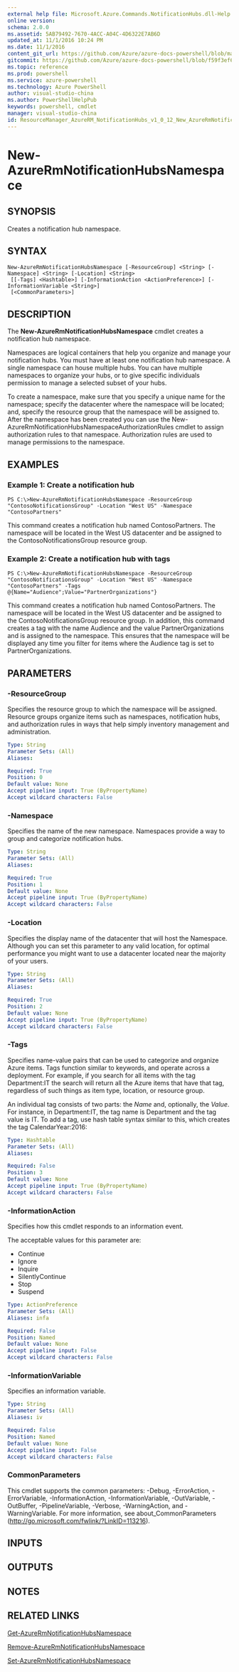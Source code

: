 ```yaml
---
external help file: Microsoft.Azure.Commands.NotificationHubs.dll-Help.xml
online version: 
schema: 2.0.0
ms.assetid: 5AB79492-7670-4ACC-A04C-4D6322E7AB6D
updated_at: 11/1/2016 10:24 PM
ms.date: 11/1/2016
content_git_url: https://github.com/Azure/azure-docs-powershell/blob/master/azureps-cmdlets-docs/ResourceManager/AzureRM.NotificationHubs/v1.0.12/New-AzureRmNotificationHubsNamespace.md
gitcommit: https://github.com/Azure/azure-docs-powershell/blob/f59f3ef60bc592383812213e69fd77ba950759ed/azureps-cmdlets-docs/ResourceManager/AzureRM.NotificationHubs/v1.0.12/New-AzureRmNotificationHubsNamespace.md
ms.topic: reference
ms.prod: powershell
ms.service: azure-powershell
ms.technology: Azure PowerShell
author: visual-studio-china
ms.author: PowerShellHelpPub
keywords: powershell, cmdlet
manager: visual-studio-china
id: ResourceManager_AzureRM_NotificationHubs_v1_0_12_New_AzureRmNotificationHubsNamespace_md
---
```


# New-AzureRmNotificationHubsNamespace

## SYNOPSIS
Creates a notification hub namespace.

## SYNTAX

```
New-AzureRmNotificationHubsNamespace [-ResourceGroup] <String> [-Namespace] <String> [-Location] <String>
 [[-Tags] <Hashtable>] [-InformationAction <ActionPreference>] [-InformationVariable <String>]
 [<CommonParameters>]
```

## DESCRIPTION
The **New-AzureRmNotificationHubsNamespace** cmdlet creates a notification hub namespace.

Namespaces are logical containers that help you organize and manage your notification hubs.
You must have at least one notification hub namespace.
A single namespace can house multiple hubs.
You can have multiple namespaces to organize your hubs, or to give specific individuals permission to manage a selected subset of your hubs.

To create a namespace, make sure that you specify a unique name for the namespace; specify the datacenter where the namespace will be located; and, specify the resource group that the namespace will be assigned to.
After the namespace has been created you can use the New-AzureRmNotificationHubsNamespaceAuthorizationRules cmdlet to assign authorization rules to that namespace.
Authorization rules are used to manage permissions to the namespace.

## EXAMPLES

### Example 1: Create a notification hub
```
PS C:\>New-AzureRmNotificationHubsNamespace -ResourceGroup "ContosoNotificationsGroup" -Location "West US" -Namespace "ContosoPartners"
```

This command creates a notification hub named ContosoPartners.
The namespace will be located in the West US datacenter and be assigned to the ContosoNotificationsGroup resource group.

### Example 2: Create a notification hub with tags
```
PS C:\>New-AzureRmNotificationHubsNamespace -ResourceGroup "ContosoNotificationsGroup" -Location "West US" -Namespace "ContosoPartners" -Tags @{Name="Audience";Value="PartnerOrganizations"}
```

This command creates a notification hub named ContosoPartners.
The namespace will be located in the West US datacenter and be assigned to the ContosoNotificationsGroup resource group.
In addition, this command creates a tag with the name Audience and the value PartnerOrganizations and is assigned to the namespace.
This ensures that the namespace will be displayed any time you filter for items where the Audience tag is set to PartnerOrganizations.

## PARAMETERS

### -ResourceGroup
Specifies the resource group to which the namespace will be assigned.
Resource groups organize items such as namespaces, notification hubs, and authorization rules in ways that help simply inventory management and administration.

```yaml
Type: String
Parameter Sets: (All)
Aliases: 

Required: True
Position: 0
Default value: None
Accept pipeline input: True (ByPropertyName)
Accept wildcard characters: False
```

### -Namespace
Specifies the name of the new namespace.
Namespaces provide a way to group and categorize notification hubs.

```yaml
Type: String
Parameter Sets: (All)
Aliases: 

Required: True
Position: 1
Default value: None
Accept pipeline input: True (ByPropertyName)
Accept wildcard characters: False
```

### -Location
Specifies the display name of the datacenter that will host the Namespace.
Although you can set this parameter to any valid location, for optimal performance you might want to use a datacenter located near the majority of your users.

```yaml
Type: String
Parameter Sets: (All)
Aliases: 

Required: True
Position: 2
Default value: None
Accept pipeline input: True (ByPropertyName)
Accept wildcard characters: False
```

### -Tags
Specifies name-value pairs that can be used to categorize and organize Azure items.
Tags function similar to keywords, and operate across a deployment.
For example, if you search for all items with the tag Department:IT the search will return all the Azure items that have that tag, regardless of such things as item type, location, or resource group.

An individual tag consists of two parts: the *Name* and, optionally, the *Value*.
For instance, in Department:IT, the tag name is Department and the tag value is IT.
To add a tag, use hash table syntax similar to this, which creates the tag CalendarYear:2016:

```yaml
Type: Hashtable
Parameter Sets: (All)
Aliases: 

Required: False
Position: 3
Default value: None
Accept pipeline input: True (ByPropertyName)
Accept wildcard characters: False
```

### -InformationAction
Specifies how this cmdlet responds to an information event.

The acceptable values for this parameter are:

- Continue
- Ignore
- Inquire
- SilentlyContinue
- Stop
- Suspend

```yaml
Type: ActionPreference
Parameter Sets: (All)
Aliases: infa

Required: False
Position: Named
Default value: None
Accept pipeline input: False
Accept wildcard characters: False
```

### -InformationVariable
Specifies an information variable.

```yaml
Type: String
Parameter Sets: (All)
Aliases: iv

Required: False
Position: Named
Default value: None
Accept pipeline input: False
Accept wildcard characters: False
```

### CommonParameters
This cmdlet supports the common parameters: -Debug, -ErrorAction, -ErrorVariable, -InformationAction, -InformationVariable, -OutVariable, -OutBuffer, -PipelineVariable, -Verbose, -WarningAction, and -WarningVariable. For more information, see about_CommonParameters (http://go.microsoft.com/fwlink/?LinkID=113216).

## INPUTS

## OUTPUTS

## NOTES

## RELATED LINKS

[Get-AzureRmNotificationHubsNamespace](xref:ResourceManager/AzureRM.NotificationHubs/v1.0.12/Get-AzureRmNotificationHubsNamespace.md)

[Remove-AzureRmNotificationHubsNamespace](xref:ResourceManager/AzureRM.NotificationHubs/v1.0.12/Remove-AzureRmNotificationHubsNamespace.md)

[Set-AzureRmNotificationHubsNamespace](xref:ResourceManager/AzureRM.NotificationHubs/v1.0.12/Set-AzureRmNotificationHubsNamespace.md)


